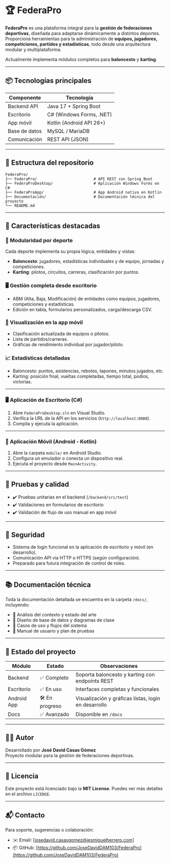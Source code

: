 # 🏆 FederaPro

**FederaPro** es una plataforma integral para la **gestión de federaciones deportivas**, diseñada para adaptarse dinámicamente a distintos deportes. Proporciona herramientas para la administración de **equipos, jugadores, competiciones, partidos y estadísticas**, todo desde una arquitectura modular y multiplataforma.

Actualmente implementa módulos completos para **baloncesto** y **karting**.

---

## 📦 Tecnologías principales

| Componente         | Tecnología                    |
|--------------------|-------------------------------|
| Backend API        | Java 17 + Spring Boot         |
| Escritorio         | C# (Windows Forms, .NET)      |
| App móvil          | Kotlin (Android API 26+)      |
| Base de datos      | MySQL / MariaDB               |
| Comunicación       | REST API (JSON)               |

---

## 🧭 Estructura del repositorio

```
FederaPro/
├── FederaPro/                         # API REST con Spring Boot
├── FederaProDesktop/                  # Aplicación Windows Forms en C#
├── FederaProApp/                      # App Android nativa en Kotlin
├── Documentación/                     # Documentación técnica del proyecto
└── README.md                 
```

---

## 🚀 Características destacadas

### 🔄 Modularidad por deporte
Cada deporte implementa su propia lógica, entidades y vistas:
- **Baloncesto**: jugadores, estadísticas individuales y de equipo, jornadas y competiciones.
- **Karting**: pilotos, circuitos, carreras, clasificación por puntos.

### 🖥️ Gestión completa desde escritorio
- ABM (Alta, Baja, Modificación) de entidades como equipos, jugadores, competiciones y estadísticas.
- Edición en tabla, formularios personalizados, carga/descarga CSV.

### 📱 Visualización en la app móvil
- Clasificación actualizada de equipos o pilotos.
- Lista de partidos/carreras.
- Gráficas de rendimiento individual por jugador/piloto.

### 📈 Estadísticas detalladas
- Baloncesto: puntos, asistencias, rebotes, tapones, minutos jugados, etc.
- Karting: posición final, vueltas completadas, tiempo total, podios, victorias.

---

### 🖥️ Aplicación de Escritorio (C#)

1. Abre `FederaProDesktop.sln` en Visual Studio.
2. Verifica la URL de la API en los servicios (`http://localhost:8080`).
3. Compila y ejecuta la aplicación.

---

### 📱 Aplicación Móvil (Android - Kotlin)

1. Abre la carpeta `mobile/` en Android Studio.
2. Configura un emulador o conecta un dispositivo real.
3. Ejecuta el proyecto desde `MainActivity`.

---

## 🧪 Pruebas y calidad

- ✔️ Pruebas unitarias en el backend (`/backend/src/test`)
- ✔️ Validaciones en formularios de escritorio
- ✔️ Validación de flujo de uso manual en app móvil

---

## 🔐 Seguridad

- Sistema de login funcional en la aplicación de escritorio y móvil (en desarrollo).
- Comunicación API vía HTTP o HTTPS (según configuración).
- Preparado para futura integración de control de roles.

---

## 📚 Documentación técnica

Toda la documentación detallada se encuentra en la carpeta `/docs/`, incluyendo:

- 📄 Análisis del contexto y estado del arte
- 🧩 Diseño de base de datos y diagramas de clase
- 📜 Casos de uso y flujos del sistema
- 📘 Manual de usuario y plan de pruebas

---

## 📌 Estado del proyecto

| Módulo       | Estado         | Observaciones                                      |
|--------------|----------------|----------------------------------------------------|
| Backend      | ✅ Completo     | Soporta baloncesto y karting con endpoints REST    |
| Escritorio   | ✅ En uso       | Interfaces completas y funcionales                |
| Android App  | 🛠️ En progreso | Visualización y gráficas listas, login en desarrollo |
| Docs         | ✅ Avanzado     | Disponible en `/docs`                             |

---

## 🙋‍♂️ Autor

Desarrollado por **José David Casas Gómez**  
Proyecto modular para la gestión de federaciones deportivas.

---

## 📄 Licencia

Este proyecto está licenciado bajo la **MIT License**. Puedes ver más detalles en el archivo `LICENSE`.

---

## 📬 Contacto

Para soporte, sugerencias o colaboración:

- ✉️ Email: [josedavid.casasgomez@iesmiguelherrero.com]
- 📦 GitHub: [https://github.com/JoseDavidDAM103/FederaPro](https://github.com/JoseDavidDAM103/FederaPro)
